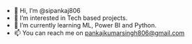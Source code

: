 - 👋 Hi, I’m @sipankaj806
- 👀 I’m interested in Tech based projects. 
- 🌱 I’m currently learning ML, Power BI and Python.
- 📫 You can reach me on pankajkumarsingh806@gmail.com

<!---
sipankaj806/sipankaj806 is a ✨ special ✨ repository because its `README.md` (this file) appears on your GitHub profile.
You can click the Preview link to take a look at your changes.
--->

